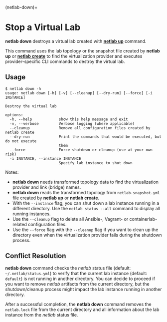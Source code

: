 (netlab-down)=
# Stop a Virtual Lab

**netlab down** destroys a virtual lab created with **[netlab up](up.md)** command.

This command uses the lab topology or the snapshot file created by **netlab up** or **[netlab create](create.md)** to find the virtualization provider and executes provider-specific CLI commands to destroy the virtual lab.

## Usage

```
$ netlab down -h
usage: netlab down [-h] [-v] [--cleanup] [--dry-run] [--force] [-i INSTANCE]

Destroy the virtual lab

options:
  -h, --help            show this help message and exit
  -v, --verbose         Verbose logging (where applicable)
  --cleanup             Remove all configuration files created by netlab create
  --dry-run             Print the commands that would be executed, but do not execute
                        them
  --force               Force shutdown or cleanup (use at your own risk)
  -i INSTANCE, --instance INSTANCE
                        Specify lab instance to shut down
```

Notes:

* **netlab down** needs transformed topology data to find the virtualization provider and link (bridge) names.
* **netlab down** reads the transformed topology from `netlab.snapshot.yml` file created by **netlab up** or **netlab create**.
* With the `--instance` flag, you can shut down a lab instance running in a different directory. Use the `netlab status --all` command to display all running instances.
* Use the `--cleanup` flag to delete all Ansible-, Vagrant- or containerlab-related configuration files.
* Use the `--force` flag with the `--cleanup` flag if you want to clean up the directory even when the virtualization provider fails during the shutdown process.

## Conflict Resolution

**netlab down** command checks the _netlab_ status file (default: `~/.netlab/status.yml`) to verify that the current lab instance (default: `default`) is not running in another directory. You can decide to proceed if you want to remove _netlab_ artifacts from the current directory, but the shutdown/cleanup process might impact the lab instance running in another directory.

After a successful completion, the **netlab down** command removes the `netlab.lock` file from the current directory and all information about the lab instance from the _netlab_ status file.
